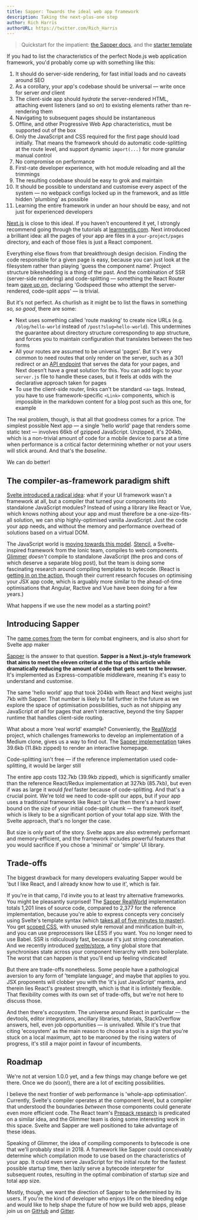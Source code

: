 ```yaml
---
title: Sapper: Towards the ideal web app framework
description: Taking the next-plus-one step
author: Rich Harris
authorURL: https://twitter.com/Rich_Harris
---
```


> Quickstart for the impatient: [the Sapper docs](https://sapper.svelte.technology), and the [starter template](https://github.com/sveltejs/sapper-template)

If you had to list the characteristics of the perfect Node.js web application framework, you'd probably come up with something like this:

1. It should do server-side rendering, for fast initial loads and no caveats around SEO
2. As a corollary, your app's codebase should be universal — write once for server *and* client
3. The client-side app should *hydrate* the server-rendered HTML, attaching event listeners (and so on) to existing elements rather than re-rendering them
4. Navigating to subsequent pages should be instantaneous
5. Offline, and other Progressive Web App characteristics, must be supported out of the box
6. Only the JavaScript and CSS required for the first page should load initially. That means the framework should do automatic code-splitting at the route level, and support dynamic `import(...)` for more granular manual control
7. No compromise on performance
8. First-rate developer experience, with hot module reloading and all the trimmings
9. The resulting codebase should be easy to grok and maintain
10. It should be possible to understand and customise every aspect of the system — no webpack configs locked up in the framework, and as little hidden 'plumbing' as possible
11. Learning the entire framework in under an hour should be easy, and not just for experienced developers

[Next.js](https://github.com/zeit/next.js) is close to this ideal. If you haven't encountered it yet, I strongly recommend going through the tutorials at [learnnextjs.com](https://learnnextjs.com). Next introduced a brilliant idea: all the pages of your app are files in a `your-project/pages` directory, and each of those files is just a React component.

Everything else flows from that breakthrough design decision. Finding the code responsible for a given page is easy, because you can just look at the filesystem rather than playing 'guess the component name'. Project structure bikeshedding is a thing of the past. And the combination of SSR (server-side rendering) and code-splitting — something the React Router team [gave up on](https://reacttraining.com/react-router/web/guides/code-splitting), declaring 'Godspeed those who attempt the server-rendered, code-split apps' — is trivial.

But it's not perfect. As churlish as it might be to list the flaws in something *so, so good*, there are some:

* Next uses something called 'route masking' to create nice URLs (e.g. `/blog/hello-world` instead of `/post?slug=hello-world`). This undermines the guarantee about directory structure corresponding to app structure, and forces you to maintain configuration that translates between the two forms
* All your routes are assumed to be universal 'pages'. But it's very common to need routes that only render on the server, such as a 301 redirect or an [API endpoint](/api/blog/sapper-towards-the-ideal-web-app-framework) that serves the data for your pages, and Next doesn't have a great solution for this. You can add logic to your `server.js` file to handle these cases, but it feels at odds with the declarative approach taken for pages
* To use the client-side router, links can't be standard `<a>` tags. Instead, you have to use framework-specific `<Link>` components, which is impossible in the markdown content for a blog post such as this one, for example

The real problem, though, is that all that goodness comes for a price. The simplest possible Next app — a single 'hello world' page that renders some static text — involves 66kb of gzipped JavaScript. Unzipped, it's 204kb, which is a non-trivial amount of code for a mobile device to parse at a time when performance is a critical factor determining whether or not your users will stick around. And that's the *baseline*.

We can do better!


## The compiler-as-framework paradigm shift

[Svelte introduced a radical idea](https://svelte.technology/blog/frameworks-without-the-framework): what if your UI framework wasn't a framework at all, but a compiler that turned your components into standalone JavaScript modules? Instead of using a library like React or Vue, which knows nothing about your app and must therefore be a one-size-fits-all solution, we can ship highly-optimised vanilla JavaScript. Just the code your app needs, and without the memory and performance overhead of solutions based on a virtual DOM.

The JavaScript world is [moving towards this model](https://tomdale.net/2017/09/compilers-are-the-new-frameworks/). [Stencil](https://stenciljs.com), a Svelte-inspired framework from the Ionic team, compiles to web components. [Glimmer](https://glimmerjs.com) *doesn't* compile to standalone JavaScript (the pros and cons of which deserve a separate blog post), but the team is doing some fascinating research around compiling templates to bytecode. (React is [getting in on the action](https://twitter.com/trueadm/status/944908776896978946), though their current research focuses on optimising your JSX app code, which is arguably more similar to the ahead-of-time optimisations that Angular, Ractive and Vue have been doing for a few years.)

What happens if we use the new model as a starting point?


## Introducing Sapper

<aside><p>The <a href="https://sapper.svelte.technology/docs#why-the-name-">name comes from</a> the term for combat engineers, and is also short for Svelte app maker</p></aside>

[Sapper](https://sapper.svelte.technology) is the answer to that question. **Sapper is a Next.js-style framework that aims to meet the eleven criteria at the top of this article while dramatically reducing the amount of code that gets sent to the browser.** It's implemented as Express-compatible middleware, meaning it's easy to understand and customise.

The same 'hello world' app that took 204kb with React and Next weighs just 7kb with Sapper. That number is likely to fall further in the future as we explore the space of optimisation possibilities, such as not shipping any JavaScript *at all* for pages that aren't interactive, beyond the tiny Sapper runtime that handles client-side routing.

What about a more 'real world' example? Conveniently, the [RealWorld](https://github.com/gothinkster/realworld) project, which challenges frameworks to develop an implementation of a Medium clone, gives us a way to find out. The [Sapper implementation](http://svelte-realworld.now.sh/) takes 39.6kb (11.8kb zipped) to render an interactive homepage.

<aside><p>Code-splitting isn't free — if the reference implementation used code-splitting, it would be larger still</p></aside>

The entire app costs 132.7kb (39.9kb zipped), which is significantly smaller than the reference React/Redux implementation at 327kb (85.7kb), but even if was as large it would *feel* faster because of code-splitting. And that's a crucial point. We're told we need to code-split our apps, but if your app uses a traditional framework like React or Vue then there's a hard lower bound on the size of your initial code-split chunk — the framework itself, which is likely to be a significant portion of your total app size. With the Svelte approach, that's no longer the case.

But size is only part of the story. Svelte apps are also extremely performant and memory-efficient, and the framework includes powerful features that you would sacrifice if you chose a 'minimal' or 'simple' UI library.


## Trade-offs

The biggest drawback for many developers evaluating Sapper would be 'but I like React, and I already know how to use it', which is fair.

If you're in that camp, I'd invite you to at least try alternative frameworks. You might be pleasantly surprised! The [Sapper RealWorld](https://github.com/sveltejs/realworld) implementation totals 1,201 lines of source code, compared to 2,377 for the reference implementation, because you're able to express concepts very concisely using Svelte's template syntax (which [takes all of five minutes to master](https://svelte.technology/docs#template-syntax)). You get [scoped CSS](the-zen-of-just-writing-css), with unused style removal and minification built-in, and you can use preprocessors like LESS if you want. You no longer need to use Babel. SSR is ridiculously fast, because it's just string concatenation. And we recently introduced [svelte/store](https://svelte.technology/docs#state-management), a tiny global store that synchronises state across your component hierarchy with zero boilerplate. The worst that can happen is that you'll end up feeling vindicated!

But there are trade-offs nonetheless. Some people have a pathological aversion to any form of 'template language', and maybe that applies to you. JSX proponents will clobber you with the 'it's just JavaScript' mantra, and therein lies React's greatest strength, which is that it is infinitely flexible. That flexibility comes with its own set of trade-offs, but we're not here to discuss those.

And then there's *ecosystem*. The universe around React in particular — the devtools, editor integrations, ancillary libraries, tutorials, StackOverflow answers, hell, even job opportunities — is unrivalled. While it's true that citing 'ecosystem' as the main reason to choose a tool is a sign that you're stuck on a local maximum, apt to be marooned by the rising waters of progress, it's still a major point in favour of incumbents.


## Roadmap

We're not at version 1.0.0 yet, and a few things may change before we get there. Once we do (soon!), there are a lot of exciting possibilities.

I believe the next frontier of web performance is 'whole-app optimisation'. Currently, Svelte's compiler operates at the component level, but a compiler that understood the boundaries *between* those components could generate even more efficient code. The React team's [Prepack research](https://twitter.com/trueadm/status/944908776896978946) is predicated on a similar idea, and the Glimmer team is doing some interesting work in this space. Svelte and Sapper are well positioned to take advantage of these ideas.

Speaking of Glimmer, the idea of compiling components to bytecode is one that we'll probably steal in 2018. A framework like Sapper could conceivably determine which compilation mode to use based on the characteristics of your app. It could even serve JavaScript for the initial route for the fastest possible startup time, then lazily serve a bytecode interpreter for subsequent routes, resulting in the optimal combination of startup size and total app size.

Mostly, though, we want the direction of Sapper to be determined by its users. If you're the kind of developer who enjoys life on the bleeding edge and would like to help shape the future of how we build web apps, please join us on [GitHub](https://github.com/sveltejs/svelte) and [Gitter](https://gitter.im/sveltejs/svelte).